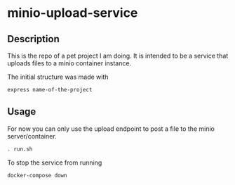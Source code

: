 # minio-upload-service

## Description
This is the repo of a pet project I am doing. It is intended to be a service that uploads files to a minio container instance.

The initial structure was made with

```sh
express name-of-the-project
```

## Usage
For now you can only use the upload endpoint to post a file to the minio server/container.

```sh
. run.sh
```

To stop the service from running

```sh
docker-compose down
```
